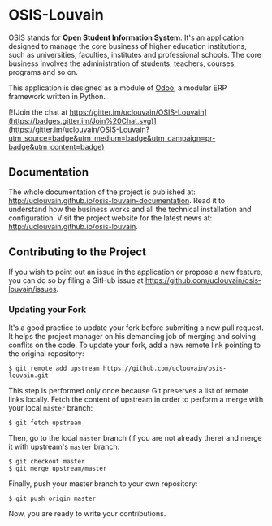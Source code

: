 # OSIS-Louvain

OSIS stands for **Open Student Information System**. It's an application designed to manage the core business of higher education institutions, such as universities, faculties, institutes and professional schools. The core business involves the administration of students, teachers, courses, programs and so on.

This application is designed as a module of [Odoo](https://www.odoo.com), a modular ERP framework written in Python.

[![Join the chat at https://gitter.im/uclouvain/OSIS-Louvain](https://badges.gitter.im/Join%20Chat.svg)](https://gitter.im/uclouvain/OSIS-Louvain?utm_source=badge&utm_medium=badge&utm_campaign=pr-badge&utm_content=badge)

## Documentation

The whole documentation of the project is published at: http://uclouvain.github.io/osis-louvain-documentation. Read it to understand how the business works and all the technical installation and configuration. Visit the project website for the latest news at: http://uclouvain.github.io/osis-louvain.

## Contributing to the Project

If you wish to point out an issue in the application or propose a new feature, you can do so by filing a GitHub issue at https://github.com/uclouvain/osis-louvain/issues.

### Updating your Fork

It's a good practice to update your fork before submiting a new pull request. It helps the project manager on his demanding job of merging and solving conflits on the code. To update your fork, add a new remote link pointing to the original repository:

    $ git remote add upstream https://github.com/uclouvain/osis-louvain.git

This step is performed only once because Git preserves a list of remote links locally. Fetch the content of upstream in order to perform a merge with your local `master` branch:

    $ git fetch upstream

Then, go to the local `master` branch (if you are not already there) and merge it with upstream's `master` branch:

    $ git checkout master
    $ git merge upstream/master

Finally, push your master branch to your own repository:

    $ git push origin master

Now, you are ready to write your contributions.
